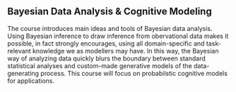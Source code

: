 ## Bayesian Data Analysis & Cognitive Modeling

The course introduces main ideas and tools of Bayesian data analysis. Using Bayesian inference to draw inference from obervational data makes it possible, in fact strongly encourages, using all domain-specific and task-relevant knowledge we as modellers may have. In this way, the Bayesian way of analyzing data quickly blurs the boundary between standard statistical analyses and custom-made generative models of the data-generating process. This course will focus on probabilstic cognitive models for applications.
